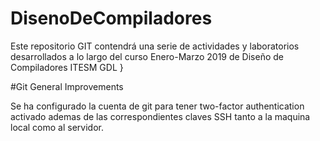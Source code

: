 # DisenoDeCompiladores
Este repositorio GIT contendrá una serie de actividades y laboratorios desarrollados a lo largo del curso Enero-Marzo 2019 de Diseño de Compiladores ITESM GDL
}

#Git General Improvements

Se ha configurado la cuenta de git para tener two-factor authentication activado ademas de las correspondientes claves SSH tanto a la maquina local como al servidor.